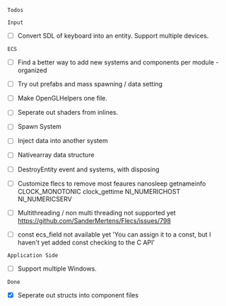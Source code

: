`Todos`

`Input`
- [ ] Convert SDL of keyboard into an entity. Support multiple devices.

`ECS`
- [ ] Find a better way to add new systems and components per module - organized
- [ ] Try out prefabs and mass spawning / data setting
- [ ] Make OpenGLHelpers one file.
- [ ] Seperate out shaders from inlines.
- [ ] Spawn System
- [ ] Inject data into another system
- [ ] Nativearray data structure
- [ ] DestroyEntity event and systems, with disposing

- [ ] Customize flecs to remove most feaures
    nanosleep getnameinfo CLOCK_MONOTONIC clock_gettime NI_NUMERICHOST NI_NUMERICSERV

- [ ] Multithreading / non multi threading not supported yet
    https://github.com/SanderMertens/Flecs/issues/798

- [ ] const ecs_field not available yet
    'You can assign it to a const, but I haven't yet added const checking to the C API'

`Application Side`
- [ ] Support multiple Windows.

`Done`

- [x] Seperate out structs into component files
